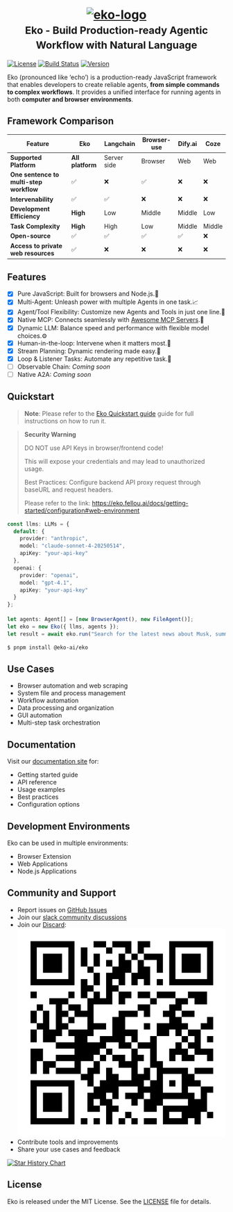 


<h1 align="center">
  <a href="https://github.com/FellouAI/eko" target="_blank">
    <img src="https://github.com/user-attachments/assets/55dbdd6c-2b08-4e5f-a841-8fea7c2a0b92" alt="eko-logo" width="200" height="200">
  </a>
  <br>
  <small>Eko - Build Production-ready Agentic Workflow with Natural Language</small>
</h1>



[![License](https://img.shields.io/badge/license-MIT-blue.svg)](LICENSE) [![Build Status](https://img.shields.io/badge/build-passing-brightgreen.svg)](https://example.com/build-status) [![Version](https://img.shields.io/github/package-json/v/FellouAI/eko?color=yellow)](https://eko.fellou.ai/docs/release/versions/)

Eko (pronounced like ‘echo’) is a production-ready JavaScript framework that enables developers to create reliable agents, **from simple commands to complex workflows**. It provides a unified interface for running agents in both **computer and browser environments**.

## Framework Comparison

| Feature                              | Eko   | Langchain  | Browser-use  | Dify.ai  | Coze   |
|--------------------------------------|-------|------------|--------------|----------|--------|
| **Supported Platform**               | **All platform**  | Server side  | Browser  | Web  | Web  |
| **One sentence to multi-step workflow** | ✅    | ❌          | ✅            | ❌        | ❌      |
| **Intervenability**                  | ✅    | ✅          | ❌            | ❌        | ❌      | 
| **Development Efficiency**           | **High**  | Low      | Middle        | Middle    | Low    | 
| **Task Complexity**           | **High**  | High      | Low        | Middle    | Middle    | Middle       |
| **Open-source**                      | ✅    | ✅          | ✅            | ✅        | ❌      |
| **Access to private web resources** | ✅ | ❌          | ❌            | ❌        | ❌      |

## Features

- [x] Pure JavaScript: Built for browsers and Node.js.🚀
- [x] Multi-Agent: Unleash power with multiple Agents in one task.📈
- [x] Agent/Tool Flexibility: Customize new Agents and Tools in just one line.🎉
- [x] Native MCP: Connects seamlessly with [Awesome MCP Servers](https://mcpservers.org/).🔗
- [x] Dynamic LLM: Balance speed and performance with flexible model choices.⚙️
- [x] Human-in-the-loop: Intervene when it matters most.🤝
- [x] Stream Planning: Dynamic rendering made easy.🎨
- [x] Loop & Listener Tasks: Automate any repetitive task.🤖
- [ ] Observable Chain: *Coming soon*
- [ ] Native A2A: *Coming soon*

## Quickstart

> **Note**: Please refer to the [Eko Quickstart guide](https://eko.fellou.ai/docs/getting-started/quickstart/) guide for full instructions on how to run it.

> **Security Warning**
> 
> DO NOT use API Keys in browser/frontend code!
>
> This will expose your credentials and may lead to unauthorized usage.
>
> Best Practices: Configure backend API proxy request through baseURL and request headers.
>
> Please refer to the link: https://eko.fellou.ai/docs/getting-started/configuration#web-environment

```typescript
const llms: LLMs = {
  default: {
    provider: "anthropic",
    model: "claude-sonnet-4-20250514",
    apiKey: "your-api-key"
  },
  openai: {
    provider: "openai",
    model: "gpt-4.1",
    apiKey: "your-api-key"
  }
};

let agents: Agent[] = [new BrowserAgent(), new FileAgent()];
let eko = new Eko({ llms, agents });
let result = await eko.run("Search for the latest news about Musk, summarize and save to the desktop as Musk.md");
```

```bash
$ pnpm install @eko-ai/eko
```

## Use Cases

- Browser automation and web scraping
- System file and process management
- Workflow automation
- Data processing and organization
- GUI automation
- Multi-step task orchestration

## Documentation

Visit our [documentation site](https://eko.fellou.ai/docs) for:

- Getting started guide
- API reference
- Usage examples
- Best practices
- Configuration options

## Development Environments

Eko can be used in multiple environments:

- Browser Extension
- Web Applications
- Node.js Applications

## Community and Support

- Report issues on [GitHub Issues](https://github.com/FellouAI/eko/issues)
- Join our [slack community discussions](https://join.slack.com/t/eko-ai/shared_invite/zt-2xhvkudv9-nHvD1g8Smp227sM51x_Meg)
- Join our [Discard](https://discord.gg/XpFfk2e5):
![](discard.png)
- Contribute tools and improvements
- Share your use cases and feedback

[![Star History Chart](https://api.star-history.com/svg?repos=FellouAI/eko&type=Date)](https://star-history.com/#FellouAI/eko&Date)

## License

Eko is released under the MIT License. See the [LICENSE](LICENSE) file for details.


